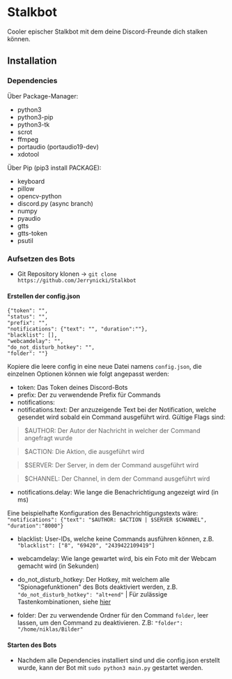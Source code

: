 # Stalkbot

Cooler epischer Stalkbot mit dem deine Discord-Freunde dich stalken können.

## Installation

### Dependencies

Über Package-Manager:
* python3
* python3-pip
* python3-tk
* scrot
* ffmpeg
* portaudio (portaudio19-dev)
* xdotool


Über Pip (pip3 install PACKAGE):
* keyboard
* pillow
* opencv-python
* discord.py (async branch)
* numpy
* pyaudio
* gtts
* gtts-token
* psutil

### Aufsetzen des Bots
* Git Repository klonen -> `git clone https://github.com/Jerrynicki/Stalkbot`

#### Erstellen der config.json
```
{"token": "", 
"status": "",
"prefix": "",
"notifications": {"text": "", "duration":""},
"blacklist": [],
"webcamdelay": "",
"do_not_disturb_hotkey": "",
"folder": ""}
```

Kopiere die leere config in eine neue Datei namens `config.json`, die einzelnen Optionen können wie folgt angepasst werden:
* token: Das Token deines Discord-Bots
* prefix: Der zu verwendende Prefix für Commands
* notifications:
* notifications.text: Der anzuzeigende Text bei der Notification, welche gesendet wird sobald ein Command ausgeführt wird. Gültige Flags sind:
> $AUTHOR: Der Autor der Nachricht in welcher der Command angefragt wurde

> $ACTION: Die Aktion, die ausgeführt wird

> $SERVER: Der Server, in dem der Command ausgeführt wird

> $CHANNEL: Der Channel, in dem der Command ausgeführt wird

* notifications.delay: Wie lange die Benachrichtigung angezeigt wird (in ms)

Eine beispielhafte Konfiguration des Benachrichtigungstexts wäre:
`"notifications": {"text": "$AUTHOR: $ACTION | $SERVER $CHANNEL", "duration":"8000"}`

* blacklist: User-IDs, welche keine Commands ausführen können, z.B.
`"blacklist": ["8", "69420", "2439422109419"]`

* webcamdelay: Wie lange gewartet wird, bis ein Foto mit der Webcam gemacht wird (in Sekunden)

* do_not_disturb_hotkey: Der Hotkey, mit welchem alle "Spionagefunktionen" des Bots deaktiviert werden, z.B.
`"do_not_disturb_hotkey": "alt+end"` | Für zulässige Tastenkombinationen, siehe [hier](https://github.com/boppreh/keyboard#keyboard.all_modifiers)

* folder: Der zu verwendende Ordner für den Command `folder`, leer lassen, um den Command zu deaktivieren. Z.B: `"folder": "/home/niklas/Bilder"`

#### Starten des Bots

* Nachdem alle Dependencies installiert sind und die config.json erstellt wurde, kann der Bot mit `sudo python3 main.py` gestartet werden.

